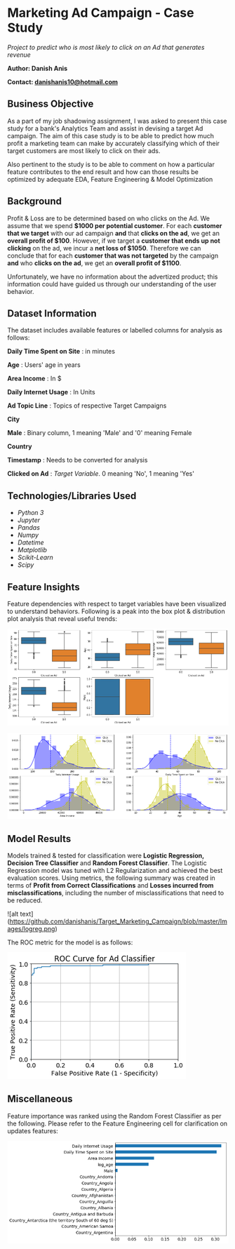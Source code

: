 # Marketing Ad Campaign - Case Study
*Project to predict who is most likely to click on an Ad that generates revenue*

**Author: Danish Anis**

**Contact: danishanis10@hotmail.com**

## Business Objective

As a part of my job shadowing assignment, I was asked to present this case study for a bank's Analytics Team and assist in devising a target Ad campaign. The aim of this case study is to be able to predict how much profit a marketing team can make by accurately classifying which of their target customers are most likely to click on their ads.

Also pertinent to the study is to be able to comment on how a particular feature contributes to the end result and how can those results be optimized by adequate EDA, Feature Engineering & Model Optimization

## Background

Profit & Loss are to be determined based on who clicks on the Ad. We assume that we spend **$1000 per potential customer**. For each **customer that we target** with our ad campaign **and** that **clicks on the ad**, we get an **overall profit of $100**. However, if we target a **customer that ends up not clicking** on the ad, we incur a **net loss of $1050**. Therefore we can conclude that for each **customer that was not targeted** by the campaign **and** who **clicks on the ad**, we get an **overall profit of $1100**.

Unfortunately, we have no information about the advertized product; this information could have guided us through our understanding of the user behavior.

## Dataset Information

The dataset includes available features or labelled columns for analysis as follows:

**Daily Time Spent on Site** : in minutes

**Age** : Users' age in years

**Area Income** : In $

**Daily Internet Usage** : In Units

**Ad Topic Line** : Topics of respective Target Campaigns

**City**

**Male** : Binary column, 1 meaning 'Male' and '0' meaning Female

**Country**

**Timestamp** : Needs to be converted for analysis

**Clicked on Ad** : *Target Variable*. 0 meaning 'No', 1 meaning 'Yes'

## Technologies/Libraries Used

 - *Python 3*
 - *Jupyter*
 - *Pandas*
 - *Numpy*
 - *Datetime*
 - *Matplotlib*
 - *Scikit-Learn*
 - *Scipy*
 
## Feature Insights

Feature dependencies with respect to target variables have been visualized to understand behaviors. Following is a peak into the box plot & distribution plot analysis that reveal useful trends: 

![alt text](https://github.com/danishanis/Target_Marketing_Campaign/blob/master/Images/bplots.png)

![alt text](https://github.com/danishanis/Target_Marketing_Campaign/blob/master/Images/distplots.png)

## Model Results

Models trained & tested for classification were **Logistic Regression, Decision Tree Classifier** and **Random Forest Classifier**. The Logistic Regression model was tuned with L2 Regularization and achieved the best evaluation scores. Using metrics, the following summary was created in terms of **Profit from Correct Classifications** and **Losses incurred from misclassifications**, including the number of misclassifications that need to be reduced.

![alt text] (https://github.com/danishanis/Target_Marketing_Campaign/blob/master/Images/logreg.png)

The ROC metric for the model is as follows:

![alt text](https://github.com/danishanis/Target_Marketing_Campaign/blob/master/Images/roc.png)

## Miscellaneous

Feature importance was ranked using the Random Forest Classifier as per the following. Please refer to the Feature Engineering cell for clarification on updates features:

![alt text](https://github.com/danishanis/Target_Marketing_Campaign/blob/master/Images/featimp.png)
